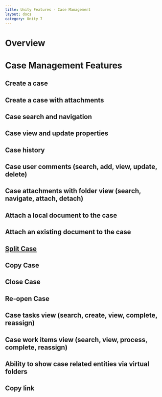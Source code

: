 ```yaml
---
title: Unity Features - Case Management
layout: docs
category: Unity 7
---
```

# Overview

# Case Management Features

## Create a case
## Create a case with attachments 
## Case search and navigation
## Case view and update properties 
## Case history
## Case user comments (search, add, view, update, delete) 
## Case attachments with folder view (search, navigate, attach, detach) 
## Attach a local document to the case
## Attach an existing document to the case 
## [Split Case](../../unity-react/features/case-management/split-case.md)
## Copy Case
## Close Case 
## Re-open Case 
## Case tasks view (search, create, view, complete, reassign) 
## Case work items view (search, view, process, complete, reassign) 
## Ability to show case related entities via virtual folders
## Copy link
